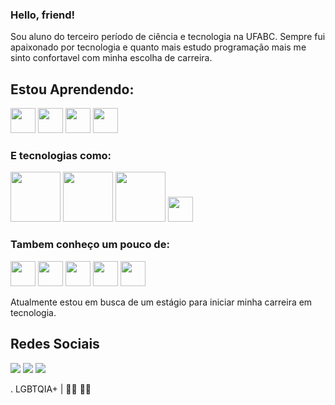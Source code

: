### Hello, friend!

Sou aluno do terceiro período de ciência e tecnologia na UFABC. Sempre fui apaixonado por tecnologia e quanto mais estudo programação mais me sinto confortavel com minha escolha de carreira. 

## Estou Aprendendo:

<img src="https://cdn.jsdelivr.net/gh/devicons/devicon/icons/python/python-original.svg" width="40" height="40" /> <img src="https://cdn.jsdelivr.net/gh/devicons/devicon/icons/csharp/csharp-original.svg" width="40" height="40"/> <img src="https://cdn.jsdelivr.net/gh/devicons/devicon/icons/java/java-original.svg" width="40" height="40"/>  <img src="https://cdn.jsdelivr.net/gh/devicons/devicon/icons/mysql/mysql-original-wordmark.svg" width="40" height="40"/>
          
          
 ### E tecnologias como:
 
<img src="https://cdn.jsdelivr.net/gh/devicons/devicon/icons/pandas/pandas-original-wordmark.svg" width="80" height="80" /> <img src="https://cdn.jsdelivr.net/gh/devicons/devicon/icons/numpy/numpy-original-wordmark.svg" width="80" height="80" />  <img src="https://cdn.jsdelivr.net/gh/devicons/devicon/icons/flask/flask-original-wordmark.svg" width="80" height="80" /> <img src="https://cdn.jsdelivr.net/gh/devicons/devicon/icons/dotnetcore/dotnetcore-original.svg" width="40" height="40"/>
          
          
          
### Tambem conheço um pouco de:

<img src="https://cdn.jsdelivr.net/gh/devicons/devicon/icons/html5/html5-original.svg" width="40" height="40"/> <img src="https://cdn.jsdelivr.net/gh/devicons/devicon/icons/css3/css3-original.svg" width="40" height="40"/>  <img src="https://cdn.jsdelivr.net/gh/devicons/devicon/icons/git/git-original.svg" width="40" height="40"/>  <img src="https://cdn.jsdelivr.net/gh/devicons/devicon/icons/canva/canva-original.svg" width="40" height="40"/>  <img src="https://cdn.jsdelivr.net/gh/devicons/devicon/icons/illustrator/illustrator-plain.svg" width="40" height="40"/>
          
          
          
          


 
 

 
 Atualmente estou em busca de um estágio para iniciar minha carreira em tecnologia.
 
 
## Redes Sociais 
 <div>
<a href = "mailto:gusoare_s@outlook.com"><img src="https://img.shields.io/badge/Gmail-D14836?style=for-the-badge&logo=gmail&logoColor=white" target="_blank"></a>
<a href="https://www.linkedin.com/in/seu-usuário-linkedln-aqui](https://www.linkedin.com/in/gustavo-soares-aa00751a3/" target="_blank"><img src="https://img.shields.io/badge/-LinkedIn-%230077B5?style=for-the-badge&logo=linkedin&logoColor=white" target="_blank"></a>  
<a href="https://instagram.com/gusoare.s" target="_blank"><img src="https://img.shields.io/badge/-Instagram-%23E4405F?style=for-the-badge&logo=instagram&logoColor=white" target="_blank"></a> 
</div>

. LGBTQIA+ | 🏳️‍🌈 ✊🏾
